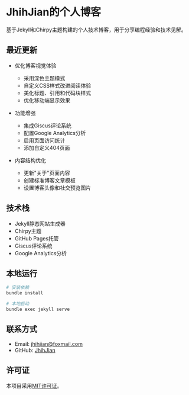 # JhihJian的个人博客

基于Jekyll和Chirpy主题构建的个人技术博客，用于分享编程经验和技术见解。

## 最近更新

- 优化博客视觉体验
  - 采用深色主题模式
  - 自定义CSS样式改进阅读体验
  - 美化标题、引用和代码块样式
  - 优化移动端显示效果

- 功能增强
  - 集成Giscus评论系统
  - 配置Google Analytics分析
  - 启用页面访问统计
  - 添加自定义404页面

- 内容结构优化
  - 更新"关于"页面内容
  - 创建标准博客文章模板
  - 设置博客头像和社交预览图片

## 技术栈

- Jekyll静态网站生成器
- Chirpy主题
- GitHub Pages托管
- Giscus评论系统
- Google Analytics分析

## 本地运行

```bash
# 安装依赖
bundle install

# 本地启动
bundle exec jekyll serve
```

## 联系方式

- Email: jhihjian@foxmail.com
- GitHub: [JhihJian](https://github.com/jhihjian)

## 许可证

本项目采用[MIT许可证](LICENSE)。
